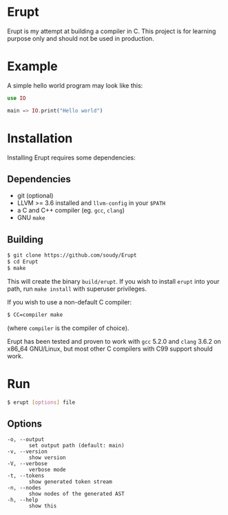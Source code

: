 # Erupt
Erupt is my attempt at building a compiler in C. This project is for learning
purpose only and should not be used in production.

# Example
A simple hello world program may look like this:

```ex
use IO

main => IO.print("Hello world")
```

# Installation
Installing Erupt requires some dependencies:

## Dependencies
* git (optional)
* LLVM >= 3.6 installed and `llvm-config` in your `$PATH`
* a C and C++ compiler (eg. `gcc`, `clang`)
* GNU `make`

## Building

```bash
$ git clone https://github.com/soudy/Erupt
$ cd Erupt
$ make
```

This will create the binary `build/erupt`. If you wish to install `erupt` into
your path, run `make install` with superuser privileges.

If you wish to use a non-default C compiler:
```bash
$ CC=compiler make
```
(where `compiler` is the compiler of choice).

Erupt has been tested and proven to work with `gcc` 5.2.0 and `clang` 3.6.2 on
x86_64 GNU/Linux, but most other C compilers with C99 support should work.

# Run
```bash
$ erupt [options] file
```

## Options
```
-o, --output
       set output path (default: main)
-v, --version
       show version
-V, --verbose
       verbose mode
-t, --tokens
       show generated token stream
-n, --nodes
       show nodes of the generated AST
-h, --help
       show this
```
